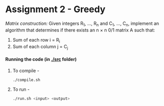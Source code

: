 # Assignment 2 - Greedy

*Matrix construction:* Given integers R<sub>1</sub>, ..., R<sub>n</sub> and C<sub>1</sub>, ..., C<sub>n</sub>, implement an algorithm that determines if there exists an n × n 0/1 matrix A such that:

   1. Sum of each row i = R<sub>i</sub>
   2. Sum of each column j = C<sub>j</sub>


#### Running the code (in [./src](./src) folder)

1. To compile -

    ```bash
    ./compile.sh
    ```

2. To run - 

    ```bash
    ./run.sh <input> <output>
    ```
